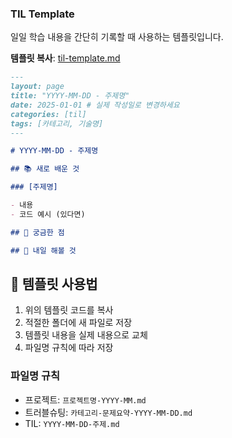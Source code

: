 ### TIL Template

일일 학습 내용을 간단히 기록할 때 사용하는 템플릿입니다.

**템플릿 복사**: [til-template.md](https://raw.githubusercontent.com/hyunayeo/dev-notes/main/tamplates/til-template.md)

```markdown
---
layout: page
title: "YYYY-MM-DD - 주제명"
date: 2025-01-01 # 실제 작성일로 변경하세요
categories: [til]
tags: [카테고리, 기술명]
---

# YYYY-MM-DD - 주제명

## 📚 새로 배운 것

### [주제명]

- 내용
- 코드 예시 (있다면)

## 🤔 궁금한 점

## 📝 내일 해볼 것
```

## 📖 템플릿 사용법

1. 위의 템플릿 코드를 복사
2. 적절한 폴더에 새 파일로 저장
3. 템플릿 내용을 실제 내용으로 교체
4. 파일명 규칙에 따라 저장

### 파일명 규칙

- 프로젝트: `프로젝트명-YYYY-MM.md`
- 트러블슈팅: `카테고리-문제요약-YYYY-MM-DD.md`
- TIL: `YYYY-MM-DD-주제.md`
